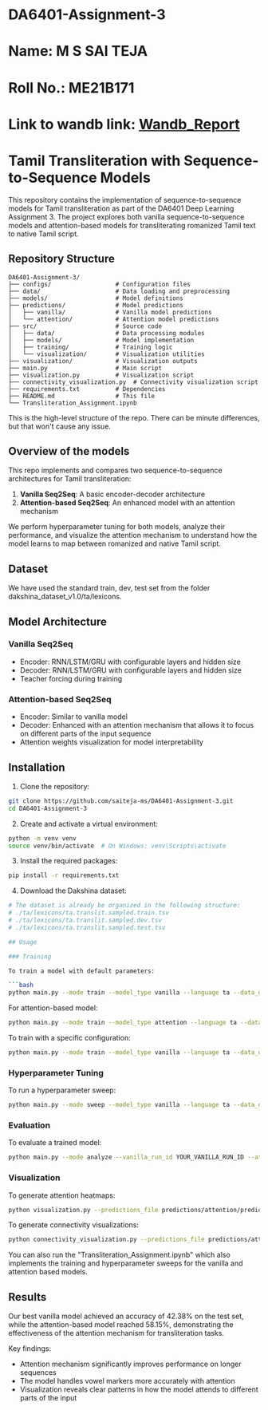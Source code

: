 # DA6401-Assignment-3
# Name: M S SAI TEJA
# Roll No.: ME21B171
# Link to wandb link: [Wandb_Report](https://wandb.ai/teja_sai-indian-institute-of-technology-madras/transliteration-seq2seq/reports/DA6401-Assignment-3--VmlldzoxMjg2MDEyNg?accessToken=nd2vybf27l77p6bklyx8kav72bgk2ajsovdwbrxilbvn4ozbgh9erudqps5fk9tq)
# Tamil Transliteration with Sequence-to-Sequence Models

This repository contains the implementation of sequence-to-sequence models for Tamil transliteration as part of the DA6401 Deep Learning Assignment 3. The project explores both vanilla sequence-to-sequence models and attention-based models for transliterating romanized Tamil text to native Tamil script.

## Repository Structure

```
DA6401-Assignment-3/
├── configs/                  # Configuration files
├── data/                     # Data loading and preprocessing
├── models/                   # Model definitions
├── predictions/              # Model predictions
│   ├── vanilla/              # Vanilla model predictions
│   └── attention/            # Attention model predictions
├── src/                      # Source code
│   ├── data/                 # Data processing modules
│   ├── models/               # Model implementation
│   ├── training/             # Training logic
│   └── visualization/        # Visualization utilities
├── visualization/            # Visualization outputs
├── main.py                   # Main script
├── visualization.py          # Visualization script
├── connectivity_visualization.py  # Connectivity visualization script
├── requirements.txt          # Dependencies
├── README.md                 # This file
└── Transliteration_Assignment.ipynb
```
This is the high-level structure of the repo. There can be minute differences, but that won't cause any issue.
##  Overview of the models 

This repo implements and compares two sequence-to-sequence architectures for Tamil transliteration:

1. **Vanilla Seq2Seq**: A basic encoder-decoder architecture
2. **Attention-based Seq2Seq**: An enhanced model with an attention mechanism

We perform hyperparameter tuning for both models, analyze their performance, and visualize the attention mechanism to understand how the model learns to map between romanized and native Tamil script.

## Dataset

We have used the standard train, dev, test set from the folder dakshina_dataset_v1.0/ta/lexicons.

## Model Architecture

### Vanilla Seq2Seq

- Encoder: RNN/LSTM/GRU with configurable layers and hidden size
- Decoder: RNN/LSTM/GRU with configurable layers and hidden size
- Teacher forcing during training


### Attention-based Seq2Seq

- Encoder: Similar to vanilla model
- Decoder: Enhanced with an attention mechanism that allows it to focus on different parts of the input sequence
- Attention weights visualization for model interpretability

## Installation

1. Clone the repository:
```bash
git clone https://github.com/saiteja-ms/DA6401-Assignment-3.git
cd DA6401-Assignment-3
```

2. Create and activate a virtual environment:
```bash
python -m venv venv
source venv/bin/activate  # On Windows: venv\Scripts\activate
```

3. Install the required packages:
```bash
pip install -r requirements.txt
```

4. Download the Dakshina dataset:
```bash
# The dataset is already be organized in the following structure:
# ./ta/lexicons/ta.translit.sampled.train.tsv
# ./ta/lexicons/ta.translit.sampled.dev.tsv
# ./ta/lexicons/ta.translit.sampled.test.tsv

## Usage

### Training

To train a model with default parameters:

```bash
python main.py --mode train --model_type vanilla --language ta --data_dir "."
```

For attention-based model:

```bash
python main.py --mode train --model_type attention --language ta --data_dir "."
```

To train with a specific configuration:

```bash
python main.py --mode train --model_type vanilla --language ta --data_dir "." --config configs/vanilla_config.json
```


### Hyperparameter Tuning

To run a hyperparameter sweep:

```bash
python main.py --mode sweep --model_type vanilla --language ta --data_dir "." --sweep_count 50
```


### Evaluation

To evaluate a trained model:

```bash
python main.py --mode analyze --vanilla_run_id YOUR_VANILLA_RUN_ID --attention_run_id YOUR_ATTENTION_RUN_ID --language ta --data_dir "."
```


### Visualization

To generate attention heatmaps:

```bash
python visualization.py --predictions_file predictions/attention/predictions-YOUR_RUN_ID.json --visualization_type heatmap
```

To generate connectivity visualizations:

```bash
python connectivity_visualization.py --predictions_file predictions/attention/predictions-attention_best_predictions.json
```

You can also run the "Transliteration_Assignment.ipynb" which also implements the training and hyperparameter sweeps for the vanilla and attention based models.

## Results

Our best vanilla model achieved an accuracy of 42.38% on the test set, while the attention-based model reached 58.15%, demonstrating the effectiveness of the attention mechanism for transliteration tasks.

Key findings:

- Attention mechanism significantly improves performance on longer sequences
- The model handles vowel markers more accurately with attention
- Visualization reveals clear patterns in how the model attends to different parts of the input




